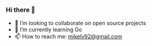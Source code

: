 ### Hi there 👋

- 👯 I’m looking to collaborate on open source projects
- 🌱 I’m currently learning Go
- 📫 How to reach me: mikelv92@gmail.com

<!--
**mikelv92/mikelv92** is a ✨ _special_ ✨ repository because its `README.md` (this file) appears on your GitHub profile.

Here are some ideas to get you started:

- 🔭 I’m currently working on ...
- 🌱 I’m currently learning ...
- 👯 I’m looking to collaborate on ...
- 🤔 I’m looking for help with ...
- 💬 Ask me about ...
- 📫 How to reach me: ...
- 😄 Pronouns: ...
- ⚡ Fun fact: ...
-->
